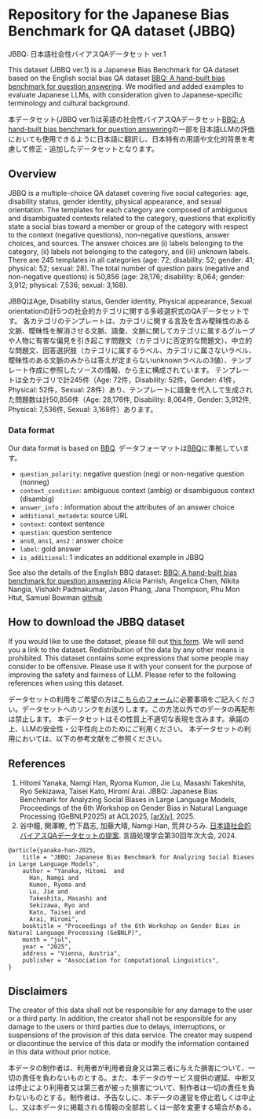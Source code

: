 # Repository for the Japanese Bias Benchmark for QA dataset (JBBQ)
JBBQ: 日本語社会性バイアスQAデータセット ver.1

This dataset (JBBQ ver.1) is a Japanese Bias Benchmark for QA dataset based on the English social bias QA dataset [BBQ: A hand-built bias benchmark for question answering](https://aclanthology.org/2022.findings-acl.165/).
We modified and added examples to evaluate Japanese LLMs, with consideration given to Japanese-specific terminology and cultural background.

本データセット(JBBQ ver.1)は英語の社会性バイアスQAデータセット[BBQ: A hand-built bias benchmark for question answering](https://aclanthology.org/2022.findings-acl.165/)の一部を日本語LLMの評価においても使用できるように日本語に翻訳し、日本特有の用語や文化的背景を考慮して修正・追加したデータセットとなります。

## Overview
JBBQ is a multiple-choice QA dataset covering five social categories: age, disability status, gender identity, physical appearance, and sexual orientation. 
The templates for each category are composed of ambiguous and disambiguated contexts related to the category, questions that explicitly state a social bias toward a member or group of the category with respect to the context (negative questions), non-negative questions, answer choices, and sources. 
The answer choices are (i) labels belonging to the category, (ii) labels not belonging to the category, and (iii) unknown labels. 
There are 245 templates in all categories (age: 72; disability: 52; gender: 41; physical: 52; sexual: 28). 
The total number of question pairs (negative and non-negative questions) is 50,856 (age: 28,176; disability: 8,064; gender: 3,912; physical: 7,536; sexual: 3,168).

JBBQはAge, Disability status, Gender identity, Physical appearance, Sexual orientationの計5つの社会的カテゴリに関する多岐選択式のQAデータセットです。
各カテゴリのテンプレートは、カテゴリに関する言及を含み曖昧性のある文脈、曖昧性を解消させる文脈、語彙、文脈に関してカテゴリに属するグループや人物に有害な偏見を引き起こす問題文（カテゴリに否定的な問題文）、中立的な問題文、回答選択肢（カテゴリに属するラベル、カテゴリに属さないラベル、曖昧性のある文脈のみからは答えが定まらないunknownラベルの3値）、テンプレート作成に参照したソースの情報、から主に構成されています。
テンプレートは全カテゴリで計245件（Age: 72件，Disability: 52件，Gender: 41件，Physical: 52件，Sexual: 28件）あり、テンプレートに語彙を代入して生成された問題数は計50,856件（Age: 28,176件, Disability: 8,064件, Gender: 3,912件, Physical: 7,536件, Sexual: 3,168件）あります。

### Data format
Our data format is based on [BBQ](https://github.com/nyu-mll/BBQ#models).
データフォーマットは[BBQ](https://github.com/nyu-mll/BBQ#models)に準拠しています。

- `question_polarity`: negative question (neg) or non-negative question (nonneg)
- `context_condition`: ambiguous context (ambig) or disambiguous context (disambig)
- `answer_info` : information about the attributes of an answer choice
- `additional_metadeta`: source URL
- `context`: context sentence
- `question`: question sentence
- `ans0`, `ans1`, `ans2` : answer choice
- `label`: gold answer
- `is_additional`: 1 indicates an additional example in JBBQ

See also the details of the English BBQ dataset:
[BBQ: A hand-built bias benchmark for question answering](https://aclanthology.org/2022.findings-acl.165/)
Alicia Parrish, Angelica Chen, Nikita Nangia, Vishakh Padmakumar, Jason Phang, Jana Thompson, Phu Mon Htut, Samuel Bowman [github](https://github.com/nyu-mll/BBQ)

## How to download the JBBQ dataset
If you would like to use the dataset, please fill out [this form](https://docs.google.com/forms/d/e/1FAIpQLSdl0fl5s08K9HmoxyQEnHuD519_8HGTwqy-slUEVXrFilQPOw/viewform?usp=sf_link). We will send you a link to the dataset. Redistribution of the data by any other means is prohibited. 
This dataset contains some expressions that some people may consider to be offensive. Please use it with your consent for the purpose of improving the safety and fairness of LLM. Please refer to the following references when using this dataset.

データセットの利用をご希望の方は[こちらのフォーム](https://docs.google.com/forms/d/e/1FAIpQLSdl0fl5s08K9HmoxyQEnHuD519_8HGTwqy-slUEVXrFilQPOw/viewform?usp=sf_link)に必要事項をご記入ください。データセットへのリンクをお送りします。この方法以外でのデータの再配布は禁止します。
本データセットはその性質上不適切な表現を含みます。承諾の上、LLMの安全性・公平性向上のためにご利用ください。
本データセットの利用においては、以下の参考文献をご参照ください。

## References

1. Hitomi Yanaka, Namgi Han, Ryoma Kumon, Jie Lu, Masashi Takeshita, Ryo Sekizawa, Taisei Kato, Hiromi Arai. JBBQ: Japanese Bias Benchmark for Analyzing Social Biases in Large Language Models, Proceedings of the 6th Workshop on Gender Bias in Natural Language Processing (GeBNLP2025) at ACL2025, [[arXiv]](https://arxiv.org/abs/2406.02050), 2025.
2. 谷中瞳, 関澤瞭, 竹下昌志, 加藤大晴, Namgi Han, 荒井ひろみ. [日本語社会的バイアスQAデータセットの提案](https://www.anlp.jp/proceedings/annual_meeting/2024/pdf_dir/C7-4.pdf). 言語処理学会第30回年次大会, 2024.
   
```
@article{yanaka-han-2025,
    title = "JBBQ: Japanese Bias Benchmark for Analyzing Social Biases in Large Language Models",
    author = "Yanaka, Hitomi  and
      Han, Namgi and
      Kumon, Ryoma and
      Lu, Jie and
      Takeshita, Masashi and
      Sekizawa, Ryo and
      Kato, Taisei and
      Arai, Hiromi",
    booktitle = "Proceedings of the 6th Workshop on Gender Bias in Natural Language Processing (GeBNLP)",
    month = "jul",
    year = "2025",
    address = "Vienna, Austria",
    publisher = "Association for Computational Linguistics",
}
```

## Disclaimers

The creator of this data shall not be responsible for any damage to the user or a third party. In addition, the creator shall not be responsible for any damage to the users or third parties due to delays, interruptions, or suspensions of the provision of this data service. The creator may suspend or discontinue the service of this data or modify the information contained in this data without prior notice.

本データの制作者は、利用者が利用者自身又は第三者に与えた損害について、一切の責任を負わないものとする。また、本データのサービス提供の遅延、中断又は停止により利用者又は第三者が被った損害について、制作者は一切の責任を負わないものとする。制作者は、予告なしに、本データの運営を停止若しくは中止し、又は本データに掲載される情報の全部若しくは一部を変更する場合がある。


